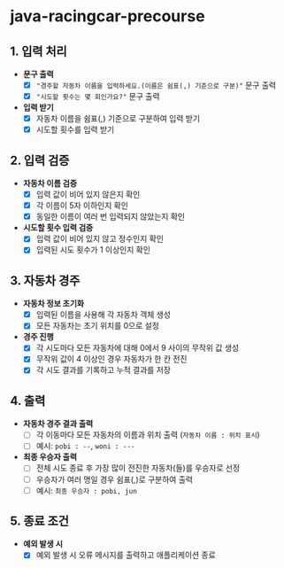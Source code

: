 # java-racingcar-precourse

## 1. 입력 처리
- **문구 출력**
    - [x] `"경주할 자동차 이름을 입력하세요.(이름은 쉼표(,) 기준으로 구분)"` 문구 출력
    - [x] `"시도할 횟수는 몇 회인가요?"` 문구 출력

- **입력 받기**
    - [x] 자동차 이름을 쉼표(,) 기준으로 구분하여 입력 받기
    - [x] 시도할 횟수를 입력 받기

## 2. 입력 검증
- **자동차 이름 검증**
    - [x] 입력 값이 비어 있지 않은지 확인 
    - [x] 각 이름이 5자 이하인지 확인
    - [x] 동일한 이름이 여러 번 입력되지 않았는지 확인

- **시도할 횟수 입력 검증**
    - [x] 입력 값이 비어 있지 않고 정수인지 확인
    - [x] 입력된 시도 횟수가 1 이상인지 확인

## 3. 자동차 경주
- **자동차 정보 초기화**
    - [x] 입력된 이름을 사용해 각 자동차 객체 생성
    - [x] 모든 자동차는 초기 위치를 0으로 설정

- **경주 진행**
    - [x] 각 시도마다 모든 자동차에 대해 0에서 9 사이의 무작위 값 생성
    - [x] 무작위 값이 4 이상인 경우 자동차가 한 칸 전진
    - [x] 각 시도 결과를 기록하고 누적 결과를 저장

## 4. 출력
- **자동차 경주 결과 출력**
    - [ ] 각 이동마다 모든 자동차의 이름과 위치 출력 (`자동차 이름 : 위치 표시`)
    - [ ] 예시: `pobi : --`, `woni : ---`

- **최종 우승자 출력**
    - [ ] 전체 시도 종료 후 가장 많이 전진한 자동차(들)를 우승자로 선정
    - [ ] 우승자가 여러 명일 경우 쉼표(,)로 구분하여 출력
    - [ ] 예시: `최종 우승자 : pobi, jun`

## 5. 종료 조건
- **예외 발생 시**
    - [x] 예외 발생 시 오류 메시지를 출력하고 애플리케이션 종료
